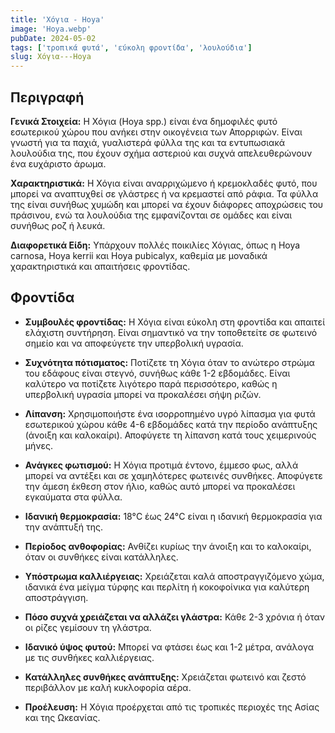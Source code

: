 ```yaml
---
title: 'Χόγια - Hoya'
image: 'Hoya.webp'
pubDate: 2024-05-02
tags: ['τροπικά φυτά', 'εύκολη φροντίδα', 'λουλούδια']
slug: Χόγια---Hoya
---
```


**Περιγραφή**
----------------
**Γενικά Στοιχεία:**
Η Χόγια (Hoya spp.) είναι ένα δημοφιλές φυτό εσωτερικού χώρου που ανήκει στην οικογένεια των Απορριφών. Είναι γνωστή για τα παχιά, γυαλιστερά φύλλα της και τα εντυπωσιακά λουλούδια της, που έχουν σχήμα αστεριού και συχνά απελευθερώνουν ένα ευχάριστο άρωμα.

**Χαρακτηριστικά:**
Η Χόγια είναι αναρριχώμενο ή κρεμοκλαδές φυτό, που μπορεί να αναπτυχθεί σε γλάστρες ή να κρεμαστεί από ράφια. Τα φύλλα της είναι συνήθως χυμώδη και μπορεί να έχουν διάφορες αποχρώσεις του πράσινου, ενώ τα λουλούδια της εμφανίζονται σε ομάδες και είναι συνήθως ροζ ή λευκά.

**Διαφορετικά Είδη:**
Υπάρχουν πολλές ποικιλίες Χόγιας, όπως η Hoya carnosa, Hoya kerrii και Hoya pubicalyx, καθεμία με μοναδικά χαρακτηριστικά και απαιτήσεις φροντίδας.

**Φροντίδα**
--------------
* **Συμβουλές φροντίδας:** 
  Η Χόγια είναι εύκολη στη φροντίδα και απαιτεί ελάχιστη συντήρηση. Είναι σημαντικό να την τοποθετείτε σε φωτεινό σημείο και να αποφεύγετε την υπερβολική υγρασία.

* **Συχνότητα πότισματος:** 
  Ποτίζετε τη Χόγια όταν το ανώτερο στρώμα του εδάφους είναι στεγνό, συνήθως κάθε 1-2 εβδομάδες. Είναι καλύτερο να ποτίζετε λιγότερο παρά περισσότερο, καθώς η υπερβολική υγρασία μπορεί να προκαλέσει σήψη ριζών.

* **Λίπανση:** 
  Χρησιμοποιήστε ένα ισορροπημένο υγρό λίπασμα για φυτά εσωτερικού χώρου κάθε 4-6 εβδομάδες κατά την περίοδο ανάπτυξης (άνοιξη και καλοκαίρι). Αποφύγετε τη λίπανση κατά τους χειμερινούς μήνες.

* **Ανάγκες φωτισμού:** 
  Η Χόγια προτιμά έντονο, έμμεσο φως, αλλά μπορεί να αντέξει και σε χαμηλότερες φωτεινές συνθήκες. Αποφύγετε την άμεση έκθεση στον ήλιο, καθώς αυτό μπορεί να προκαλέσει εγκαύματα στα φύλλα.

* **Ιδανική θερμοκρασία:** 
  18°C έως 24°C είναι η ιδανική θερμοκρασία για την ανάπτυξή της.

* **Περίοδος ανθοφορίας:**
  Ανθίζει κυρίως την άνοιξη και το καλοκαίρι, όταν οι συνθήκες είναι κατάλληλες.

* **Υπόστρωμα καλλιέργειας:**
  Χρειάζεται καλά αποστραγγιζόμενο χώμα, ιδανικά ένα μείγμα τύρφης και περλίτη ή κοκοφοίνικα για καλύτερη αποστράγγιση.

* **Πόσο συχνά χρειάζεται να αλλάζει γλάστρα:** 
  Κάθε 2-3 χρόνια ή όταν οι ρίζες γεμίσουν τη γλάστρα.

* **Ιδανικό ύψος φυτού:** 
  Μπορεί να φτάσει έως και 1-2 μέτρα, ανάλογα με τις συνθήκες καλλιέργειας.

* **Κατάλληλες συνθήκες ανάπτυξης:** 
  Χρειάζεται φωτεινό και ζεστό περιβάλλον με καλή κυκλοφορία αέρα.

* **Προέλευση:**
  Η Χόγια προέρχεται από τις τροπικές περιοχές της Ασίας και της Ωκεανίας.